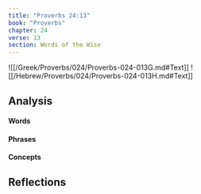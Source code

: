 ```yaml
---
title: "Proverbs 24:13"
book: "Proverbs"
chapter: 24
verse: 13
section: Words of the Wise
---
```

![[/Greek/Proverbs/024/Proverbs-024-013G.md#Text]]
![[/Hebrew/Proverbs/024/Proverbs-024-013H.md#Text]]

## Analysis

#### Words

#### Phrases

#### Concepts

## Reflections
